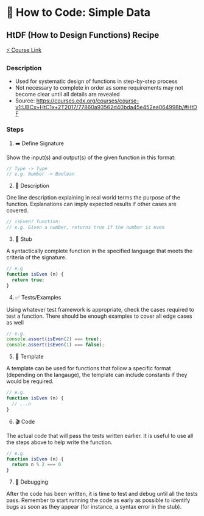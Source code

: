 # :page_with_curl: How to Code: Simple Data

## HtDF (How to Design Functions) Recipe

[:zap: Course Link](https://courses.edx.org/courses/course-v1:UBCx+HtC1x+2T2017/77860a93562d40bda45e452ea064998b/#HtDF)

### Description

- Used for systematic design of functions in step-by-step process
- Not necessary to complete in order as some requirements may not become clear until all details are revealed
- Source: https://courses.edx.org/courses/course-v1:UBCx+HtC1x+2T2017/77860a93562d40bda45e452ea064998b/#HtDF

### Steps

1. :arrow_right: Define Signature

Show the input(s) and output(s) of the given function in this format:

```js
// Type -> Type
// e.g. Number -> Boolean
```

2. :page_facing_up: Description

One line description explaining in real world terms the purpose of the function. Explanations can imply expected results if other cases are covered.

```js
// isEven? function:
// e.g. Given a number, returns true if the number is even
```

3. :pill: Stub

A syntactically complete function in the specified language that meets the criteria of the signature.

```js
// e.g
function isEven (n) {
  return true;
}
```

4. :white_check_mark: Tests/Examples

Using whatever test framework is appropriate, check the cases required to test a function. There should be enough examples to cover all edge cases as well

```js
// e.g.
console.assert(isEven(2) === true);
console.assert(isEven(1) === false);
```

5. :repeat: Template

A template can be used for functions that follow a specific format (depending on the langauge), the template can include constants if they would be required.

```js
// e.g.
function isEven (n) {
  // ...n
}
```

6. :clapper: Code

The actual code that will pass the tests written earlier. It is useful to use all the steps above to help write the function.

```js
// e.g.
function isEven (n) {
  return n % 2 === 0
}
```

7. :bug: Debugging

After the code has been written, it is time to test and debug until all the tests pass. Remember to start running the code as early as possible to identify bugs as soon as they appear (for instance, a syntax error in the stub).